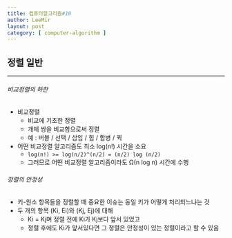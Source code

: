 ```yaml
---
title: 컴퓨터알고리즘#10
author: LeeMir
layout: post
category: [ computer-algorithm ]
---
```


## 정렬 일반

- - -

###### 비교정렬의 하한

- 비교정렬
  - 비교에 기초한 정렬
  - 개체 쌍을 비교함으로써 정렬
  - 예 : 버블 / 선택 / 삽입 / 힙 / 합병 / 퀵
- 어떤 비교정렬 알고리즘도 최소 log(n!) 시간을 소요
  - ```log(n!) >= log(n/2)^(n/2) = (n/2) log (n/2)```
  - 그러므로 어떤 비교정렬 알고리즘이라도 Ω(n log n) 시간에 수행



###### 정렬의 안정성

- 키-원소 항목들을 정렬할 때 중요한 이슈는 동일 키가 어떻게 처리되느냐는 것
- 두 개의 항목 (Ki, Ei)와 (Kj, Ej)에 대해
  - Ki = Kj며 정렬 전에 Ki가 Kj보다 앞서 있었고
  - 정렬 후에도 Ki가 앞서있다면 그 정렬은 안정성이 있는 정렬이라고 할 수 있음